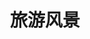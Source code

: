 ---
description: 旅游途中拍摄的一些照片
keywords: [travel]
title: 旅游风景
weight: 2
menus: "main"
# list pages require at least one image to be displayed.
resources:
  - src: 8j5k2l9m0n.jpg
    params:
      cover: true
params:
  theme: light
---